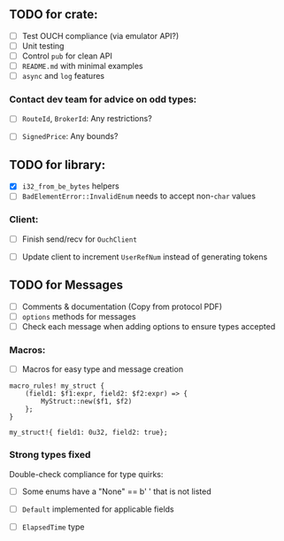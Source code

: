 
## TODO for crate:
- [ ] Test OUCH compliance (via emulator API?)
- [ ] Unit testing
- [ ] Control `pub` for clean API
- [ ] `README.md` with minimal examples
- [ ] `async` and `log` features

### Contact dev team for advice on odd types:
- [ ] `RouteId`, `BrokerId`: Any restrictions?
- [ ] `SignedPrice`: Any bounds?


## TODO for library:
- [x] `i32_from_be_bytes` helpers
- [ ] `BadElementError::InvalidEnum` needs to accept non-`char` values  

### Client:
- [ ] Finish send/recv for `OuchClient`
- [ ] Update client to increment `UserRefNum` instead of generating tokens


## TODO for Messages
- [ ] Comments & documentation (Copy from protocol PDF)
- [ ] `options` methods for messages
- [ ] Check each message when adding options to ensure types accepted

### Macros:
- [ ] Macros for easy type and message creation
```
macro_rules! my_struct {
    (field1: $f1:expr, field2: $f2:expr) => {
        MyStruct::new($f1, $f2)
    };
}

my_struct!{ field1: 0u32, field2: true};
```

### Strong types fixed
Double-check compliance for type quirks:
- [ ] Some enums have a "None" == b' ' that is not listed
- [ ] `Default` implemented for applicable fields
- [ ] `ElapsedTime` type

